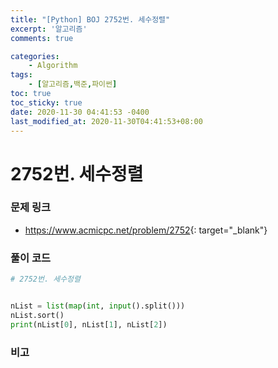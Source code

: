 ```yaml
---
title: "[Python] BOJ 2752번. 세수정렬"
excerpt: '알고리즘'
comments: true

categories:
    - Algorithm
tags:
    - [알고리즘,백준,파이썬]
toc: true
toc_sticky: true
date: 2020-11-30 04:41:53 -0400
last_modified_at: 2020-11-30T04:41:53+08:00
---
```


# 2752번. 세수정렬

### 문제 링크
- <https://www.acmicpc.net/problem/2752>{: target="\_blank"}

### 풀이 코드

```python
# 2752번. 세수정렬


nList = list(map(int, input().split()))
nList.sort()
print(nList[0], nList[1], nList[2])
```

### 비고